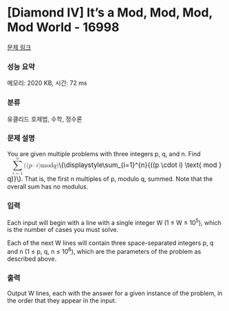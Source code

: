 # [Diamond IV] It’s a Mod, Mod, Mod, Mod World - 16998 

[문제 링크](https://www.acmicpc.net/problem/16998) 

### 성능 요약

메모리: 2020 KB, 시간: 72 ms

### 분류

유클리드 호제법, 수학, 정수론

### 문제 설명

<p>You are given multiple problems with three integers p, q, and n. Find <mjx-container class="MathJax" jax="CHTML" style="font-size: 109%; position: relative;"><mjx-math class="MJX-TEX" aria-hidden="true"><mjx-mstyle><mjx-munderover><mjx-over style="padding-bottom: 0.192em; padding-left: 0.51em;"><mjx-texatom size="s" texclass="ORD"><mjx-mi class="mjx-i"><mjx-c class="mjx-c1D45B TEX-I"></mjx-c></mjx-mi></mjx-texatom></mjx-over><mjx-box><mjx-munder><mjx-row><mjx-base><mjx-mo class="mjx-lop"><mjx-c class="mjx-c2211 TEX-S2"></mjx-c></mjx-mo></mjx-base></mjx-row><mjx-row><mjx-under style="padding-top: 0.167em; padding-left: 0.148em;"><mjx-texatom size="s" texclass="ORD"><mjx-mi class="mjx-i"><mjx-c class="mjx-c1D456 TEX-I"></mjx-c></mjx-mi><mjx-mo class="mjx-n"><mjx-c class="mjx-c3D"></mjx-c></mjx-mo><mjx-mn class="mjx-n"><mjx-c class="mjx-c31"></mjx-c></mjx-mn></mjx-texatom></mjx-under></mjx-row></mjx-munder></mjx-box></mjx-munderover><mjx-texatom space="2" texclass="ORD"><mjx-mo class="mjx-n"><mjx-c class="mjx-c28"></mjx-c></mjx-mo><mjx-mo class="mjx-n"><mjx-c class="mjx-c28"></mjx-c></mjx-mo><mjx-mi class="mjx-i"><mjx-c class="mjx-c1D45D TEX-I"></mjx-c></mjx-mi><mjx-mo class="mjx-n" space="3"><mjx-c class="mjx-c22C5"></mjx-c></mjx-mo><mjx-mi class="mjx-i" space="3"><mjx-c class="mjx-c1D456 TEX-I"></mjx-c></mjx-mi><mjx-mo class="mjx-n"><mjx-c class="mjx-c29"></mjx-c></mjx-mo><mjx-mtext class="mjx-n"><mjx-c class="mjx-cA0"></mjx-c><mjx-c class="mjx-c6D"></mjx-c><mjx-c class="mjx-c6F"></mjx-c><mjx-c class="mjx-c64"></mjx-c><mjx-c class="mjx-cA0"></mjx-c></mjx-mtext><mjx-mi class="mjx-i"><mjx-c class="mjx-c1D45E TEX-I"></mjx-c></mjx-mi><mjx-mo class="mjx-n"><mjx-c class="mjx-c29"></mjx-c></mjx-mo></mjx-texatom></mjx-mstyle></mjx-math><mjx-assistive-mml unselectable="on" display="inline"><math xmlns="http://www.w3.org/1998/Math/MathML"><mstyle displaystyle="true" scriptlevel="0"><munderover><mo data-mjx-texclass="OP">∑</mo><mrow data-mjx-texclass="ORD"><mi>i</mi><mo>=</mo><mn>1</mn></mrow><mrow data-mjx-texclass="ORD"><mi>n</mi></mrow></munderover><mrow data-mjx-texclass="ORD"><mo stretchy="false">(</mo><mo stretchy="false">(</mo><mi>p</mi><mo>⋅</mo><mi>i</mi><mo stretchy="false">)</mo><mtext> mod </mtext><mi>q</mi><mo stretchy="false">)</mo></mrow></mstyle></math></mjx-assistive-mml><span aria-hidden="true" class="no-mathjax mjx-copytext">\(\displaystyle\sum_{i=1}^{n}{((p \cdot i) \text{ mod } q)}\)</span></mjx-container>. That is, the first n multiples of p, modulo q, summed. Note that the overall sum has no modulus.</p>

### 입력 

 <p>Each input will begin with a line with a single integer W (1 ≤ W ≤ 10<sup>5</sup>), which is the number of cases you must solve.</p>

<p>Each of the next W lines will contain three space-separated integers p, q and n (1 ≤ p, q, n ≤ 10<sup>6</sup>), which are the parameters of the problem as described above.</p>

### 출력 

 <p>Output W lines, each with the answer for a given instance of the problem, in the order that they appear in the input.</p>

